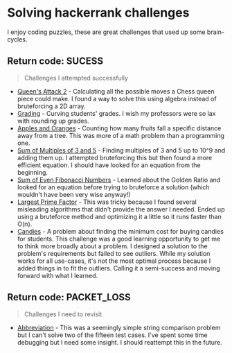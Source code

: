 # Solving hackerrank challenges

I enjoy coding puzzles, these are great challenges that used up some brain-cycles.

## Return code: SUCESS

> Challenges I attempted successfully

- [Queen's Attack 2](./queens-attack-2/) - Calculating all the possible moves a Chess queen piece could make. I found a way to solve this using algebra instead of bruteforcing a 2D array.
- [Grading](./grading/grading.cpp) - Curving students' grades. I wish my professors were so lax with rounding up grades.
- [Apples and Oranges](./apple-and-orange/apple-and-orange.cpp) - Counting how many fruits fall a specific distance away from a tree. This was more of a math problem than a programming one.
- [Sum of Multiples of 3 and 5](./multiples-of-3-and-5/) - Finding multiples of 3 and 5 up to 10^9 and adding them up. I attempted bruteforcing this but then found a more efficient equation. I should have looked for an equation from the beginning.
- [Sum of Even Fibonacci Numbers](./even-fibonacci-numbers/) - Learned about the Golden Ratio and looked for an equation before trying to bruteforce a solution (which wouldn't have been very wise anyway!)
- [Largest Prime Factor](./largest-prime-factor/) - This was tricky because I found several misleading algorithms that didn't provide the answer I needed. Ended up using a bruteforce method and optimizing it a little so it runs faster than O(n).
- [Candies](./candies/) - A problem about finding the minimum cost for buying candies for students. This challenge was a good learning opportunity to get me to think more broadly about a problem. I designed a solution to the problem's requirements but failed to see outliers. While my solution works for all use-cases, it's not the most optimal process because I added things in to fit the outliers. Calling it a semi-success and moving forward with what I learned.

## Return code: PACKET_LOSS

> Challenges I need to revisit

- [Abbreviation](./abbreviation/) - This was a seemingly simple string comparison problem but I can't solve two of the fifteen test cases. I've spent some time debugging but I need some insight. I should reattempt this in the future.
